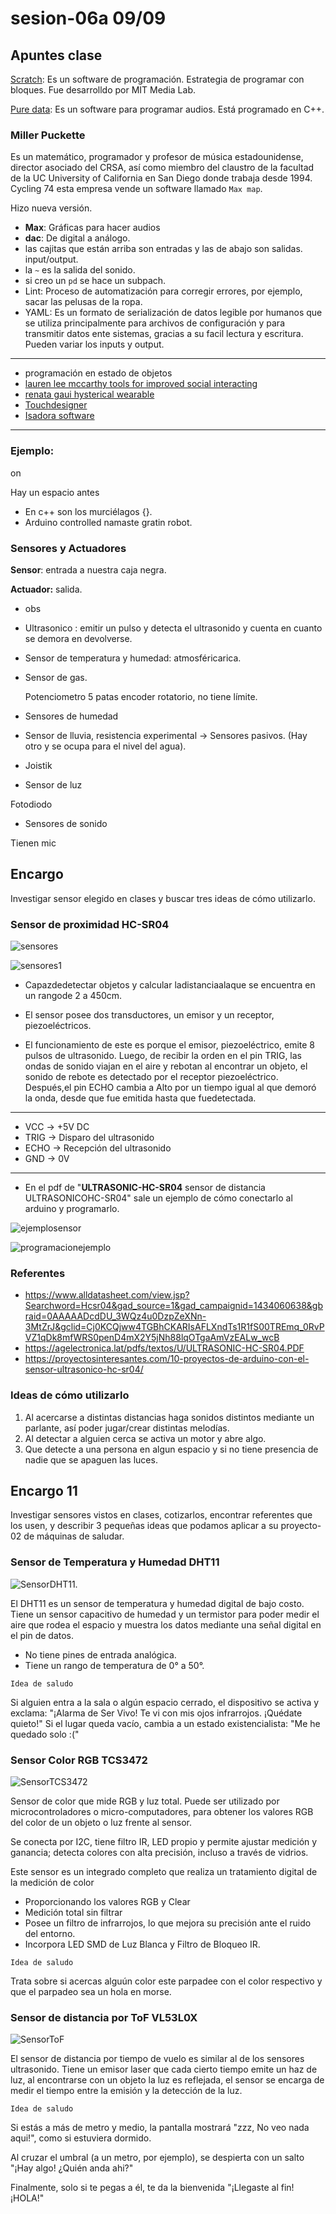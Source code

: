# sesion-06a 09/09

## Apuntes clase

[Scratch](https://scratch.mit.edu/): Es un software de programación. Estrategia de programar con bloques. Fue desarrolldo por MIT Media Lab.

[Pure data](https://puredata.info/): Es un software para programar audios. Está programado en C++.
  
 
### Miller Puckette

Es un matemático, programador y profesor de música estadounidense, director asociado del CRSA, así como miembro del claustro de la facultad de la UC University of California en San Diego donde trabaja desde 1994. Cycling 74 esta empresa vende un software llamado `Max map`.
  
Hizo nueva versión.

- **Max**: Gráficas para hacer audios
- **dac**: De digital a análogo.
- las cajitas que están arriba son entradas y las de abajo son salidas. input/output.
- la `~` es la salida del sonido.
- si creo un `pd` se hace un subpach.
- Lint: Proceso de automatización para corregir errores, por ejemplo, sacar las pelusas de la ropa.
- YAML: Es un formato de serialización de datos legible por humanos que se utiliza principalmente para archivos de configuración y para transmitir datos ente sistemas, gracias a su facil lectura y escritura. Pueden variar los inputs y output.
  
---

- programación en estado de objetos
- [lauren lee mccarthy tools for improved social interacting](https://get-lauren.net/Tools-for-Improved-Social-Interacting)
- [renata gaui hysterical wearable](https://vimeo.com/215600031?fl=pl&fe=sh)
- [Touchdesigner](https://derivative.ca/)
- [Isadora software](https://en.wikipedia.org/wiki/Isadora_(software))

---

### Ejemplo:

on

 Hay un espacio antes 

- En c++ son los murciélagos {}.
- Arduino controlled namaste gratin robot.
  
### Sensores y Actuadores

**Sensor**: entrada a nuestra caja negra.

**Actuador:** salida.

- obs
- Ultrasonico : emitir un pulso y detecta el ultrasonido y cuenta en cuanto se demora en devolverse.
- Sensor de temperatura y humedad:  atmosféricarica.
- Sensor de gas.
  
  Potenciometro 5 patas encoder rotatorio, no tiene límite.
  
- Sensores de humedad
- Sensor de lluvia, resistencia experimental -> Sensores pasivos. (Hay otro y se ocupa para el nivel del agua).

- Joistik

- Sensor de luz
  
Fotodiodo 

- Sensores de sonido
  
Tienen mic

## Encargo

Investigar sensor elegido en clases y buscar tres ideas de cómo utilizarlo.

### Sensor de proximidad HC­-SR04

![sensores](./imagenes/sensor.jpg)

![sensores1](./imagenes//sensor1.jpg)

- Capazdedetectar objetos y calcular ladistanciaalaque se encuentra en un rangode 2 a 450cm.

- El sensor posee dos transductores, un emisor y un receptor, piezoeléctricos.
  
- El funcionamiento de este es porque el emisor, piezoeléctrico, emite 8 pulsos de ultrasonido.
Luego, de recibir la orden en el pin TRIG, las ondas de sonido viajan en el aire y rebotan al encontrar un objeto, el sonido de rebote es detectado por el receptor piezoeléctrico.
Después,el pin ECHO cambia a Alto por un tiempo igual al que demoró la onda, desde que fue emitida hasta que fuedetectada.

---

- VCC -> +5V DC
- TRIG -> Disparo del ultrasonido
- ECHO -> Recepción del ultrasonido
- GND -> 0V

---

- En el pdf de "**ULTRASONIC-HC-SR04** sensor de distancia ULTRASONICOHC-SR04" sale un ejemplo de cómo conectarlo al arduino y programarlo.

![ejemplosensor](./imagenes/ejemplosensor.png)

![programacionejemplo](./imagenes/programacioejemplo.png)

### Referentes

- <https://www.alldatasheet.com/view.jsp?Searchword=Hcsr04&gad_source=1&gad_campaignid=1434060638&gbraid=0AAAAADcdDU_3WQz4u0DzpZeXNn-3MtZrJ&gclid=Cj0KCQjww4TGBhCKARIsAFLXndTs1R1fS00TREmq_0RvPVZ1qDk8mfWRS0penD4mX2Y5jNh88lqOTgaAmVzEALw_wcB>
- <https://agelectronica.lat/pdfs/textos/U/ULTRASONIC-HC-SR04.PDF>
- <https://proyectosinteresantes.com/10-proyectos-de-arduino-con-el-sensor-ultrasonico-hc-sr04/>

### Ideas de cómo utilizarlo

1. Al acercarse a distintas distancias haga sonidos distintos mediante un parlante, así poder jugar/crear distintas melodías.
2. Al detectar a alguien cerca se activa un motor y abre algo.
3. Que detecte a una persona en algun espacio y si no tiene presencia de nadie que se apaguen las luces.
   
## Encargo 11

Investigar sensores vistos en clases, cotizarlos, encontrar referentes que los usen, y describir 3 pequeñas ideas que podamos aplicar a su proyecto-02 de máquinas de saludar.

### Sensor de Temperatura y Humedad DHT11

![SensorDHT11.](./imagenes/SensorDHT11.png)

El DHT11 es un sensor de temperatura y humedad digital de bajo costo.  Tiene un sensor capacitivo de humedad y un termistor para poder medir el aire que rodea el espacio y muestra los datos mediante una señal digital en el pin de datos.

- No tiene pines de entrada analógica.
- Tiene un rango de temperatura de 0° a 50°.

`Idea de saludo`

Si alguien entra a la sala o algún espacio cerrado, el dispositivo se activa y exclama: "¡Alarma de Ser Vivo! Te vi con mis ojos infrarrojos. ¡Quédate quieto!" Si el lugar queda vacío, cambia a un estado existencialista: "Me he quedado solo :("

### Sensor Color RGB TCS3472

![SensorTCS3472](./imagenes/SensorTCS3472.png)

Sensor de color que mide RGB y luz total. Puede ser utilizado por microcontroladores o micro-computadores, para obtener los valores RGB del color de un objeto o luz frente al sensor.

Se conecta por I2C, tiene filtro IR, LED propio y permite ajustar medición y ganancia; detecta colores con alta precisión, incluso a través de vidrios.

Este sensor es un integrado completo que realiza un tratamiento digital de la medición de color

- Proporcionando los valores RGB y Clear
- Medición total sin filtrar
- Posee un filtro de infrarrojos, lo que mejora su precisión ante el ruido del entorno.
- Incorpora LED SMD de Luz Blanca y Filtro de Bloqueo IR.
  
`Idea de saludo`

Trata sobre si acercas alguún color  este parpadee con el color respectivo y que el parpadeo sea un hola en morse.

### Sensor de distancia por ToF VL53L0X

![SensorToF](./imagenes/SensorToF.png)

El sensor de distancia por tiempo de vuelo es similar al de los sensores ultrasonido. Tiene un emisor laser que cada cierto tiempo emite un haz de luz, al encontrarse con un objeto la luz es reflejada, el sensor se encarga de medir el tiempo entre la emisión y la detección de la luz.

`Idea de saludo`

Si estás a más de metro y medio, la pantalla mostrará "zzz, No veo nada aqui!", como si estuviera dormido.

Al cruzar el umbral (a un metro, por ejemplo), se despierta con un salto "¡Hay algo! ¿Quién anda ahi?"

Finalmente, solo si te pegas a él, te da la bienvenida "¡Llegaste al fin! ¡HOLA!"
